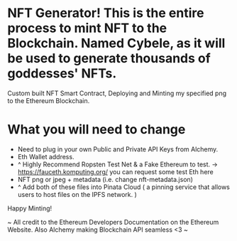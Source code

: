 # NFT Generator! This is the entire process to mint NFT to the Blockchain. Named Cybele, as it will be used to generate thousands of goddesses' NFTs.

Custom built NFT Smart Contract, Deploying and Minting my specified png to the Ethereum Blockchain.

# What you will need to change
- Need to plug in your own Public and Private API Keys from Alchemy.
-  Eth Wallet address.
-  ^ Highly Recommend Ropsten Test Net & a Fake Ethereum to test. -> https://fauceth.komputing.org/ you can request some test Eth here
-  NFT png or jpeg + metadata (i.e. change nft-metadata.json)
-  ^ Add both of these files into Pinata Cloud ( a pinning service that allows users to host files on the IPFS network. )

Happy Minting!

~ All credit to the Ethereum Developers Documentation on the Ethereum Website. Also Alchemy making Blockchain API seamless <3 ~
